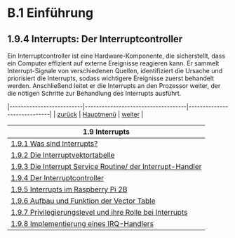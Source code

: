 # B.1 Einführung
## 1.9.4 Interrupts: Der Interruptcontroller

Ein Interruptcontroller ist eine Hardware-Komponente, die sicherstellt, dass ein Computer effizient auf externe Ereignisse reagieren kann. Er sammelt Interrupt-Signale von verschiedenen Quellen, identifiziert die Ursache und priorisiert die Interrupts, sodass wichtigere Ereignisse zuerst behandelt werden. Anschließend leitet er die Interrupts an den Prozessor weiter, der die nötigen Schritte zur Behandlung des Interrupts ausführt. 

|--------------------------|------------------------------------|-----------------------------|
|   [zurück](ihandler.md)  |   [Hauptmenü](../ueberblick.md)    |   [weiter](raspiints.md)    |


|**1.9 Interrupts**                                                             |
|-------------------------------------------------------------------------------|
| [1.9.1 Was sind Interrupts?](intintro.md)                                     |
| [1.9.2 Die Interruptvektortabelle](ivektable.md)                              |
| [1.9.3 Die Interrupt Service Routine/ der Interrupt-Handler](ihandler.md)     |
| [1.9.4 Der Interruptcontroller](ictrl.md)                                     |
| [1.9.5 Interrupts im Raspberry Pi 2B](raspiints.md)                           |
| [1.9.6 Aufbau und Funktion der Vector Table](armvekt.md)                      |
| [1.9.7 Privilegierungslevel und ihre Rolle bei Interrupts](privints.md)       |
| [1.9.8 Implementierung eines IRQ-Handlers](implirq.md)                        |